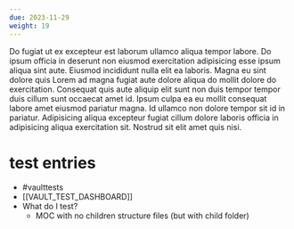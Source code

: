 ```yaml
---
due: 2023-11-29
weight: 19
---
```


Do fugiat ut ex excepteur est laborum ullamco aliqua tempor labore. Do
ipsum officia in deserunt non eiusmod exercitation adipisicing esse ipsum
aliqua sint aute. Eiusmod incididunt nulla elit ea laboris. Magna eu sint
dolore quis Lorem ad magna fugiat aute dolore aliqua do mollit dolore do
exercitation. Consequat quis aute aliquip elit sunt non duis tempor tempor
duis cillum sunt occaecat amet id. Ipsum culpa ea eu mollit consequat
labore amet eiusmod pariatur magna. Id ullamco non dolore tempor sit id in
pariatur. Adipisicing aliqua excepteur fugiat cillum dolore laboris officia
in adipisicing aliqua exercitation sit. Nostrud sit elit amet quis nisi.

# test entries
- #vaulttests
- [[VAULT_TEST_DASHBOARD]]
- What do I test?
	- MOC with no children structure files (but with child folder)